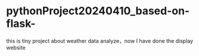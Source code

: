 # pythonProject20240410_based-on-flask-
this is tiny project about weather data analyze，now I have done the display website
